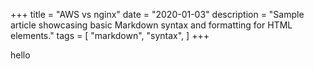 +++
title = "AWS vs nginx"
date = "2020-01-03"
description = "Sample article showcasing basic Markdown syntax and formatting for HTML elements."
tags = [
    "markdown",
    "syntax",
]
+++

hello
